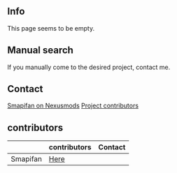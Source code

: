 ## Info
This page seems to be empty.

## Manual search
If you manually come to the desired project, contact me.

## Contact
[Smapifan on Nexusmods](https://forums.nexusmods.com/messenger/compose/?to=194093408)
[Project contributors](https://github.com/Smapifan/Project-mythical-creatures/issues)

## contributors

&nbsp;                     | contributors                                                                                                          |                               Contact 
:------------------------- | :---------------------------------------------------------------------------------------------------------------- | :----------------------------------------------------------------------------------------------------------------
Smapifan                   | [Here](https://forums.nexusmods.com/messenger/compose/?to=194093408)
